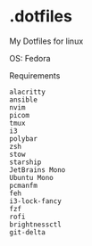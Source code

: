 # .dotfiles

My Dotfiles for linux

OS: Fedora

Requirements

```
alacritty
ansible
nvim
picom
tmux
i3
polybar
zsh
stow
starship
JetBrains Mono
Ubuntu Mono
pcmanfm
feh
i3-lock-fancy
fzf
rofi
brightnessctl
git-delta
```
